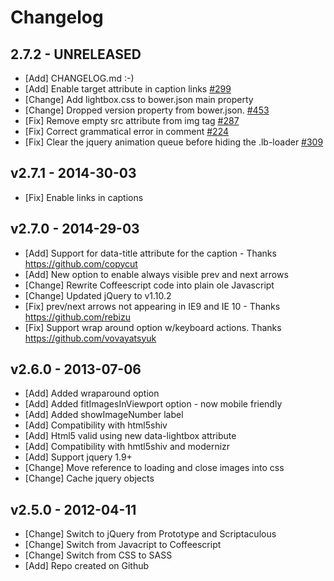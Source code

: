 # Changelog

## 2.7.2 - UNRELEASED

- [Add] CHANGELOG.md :-)
- [Add] Enable target attribute in caption links [#299](https://github.com/lokesh/lightbox2/pull/299)
- [Change] Add lightbox.css to bower.json main property
- [Change] Dropped version property from bower.json. [#453](https://github.com/lokesh/lightbox2/pull/453)
- [Fix] Remove empty src attribute from img tag [#287](https://github.com/lokesh/lightbox2/pull/287)
- [Fix] Correct grammatical error in comment [#224](https://github.com/lokesh/lightbox2/pull/224)
- [Fix] Clear the jquery animation queue before hiding the .lb-loader [#309](https://github.com/lokesh/lightbox2/pull/309)

## v2.7.1 - 2014-30-03

- [Fix] Enable links in captions

## v2.7.0 - 2014-29-03

- [Add] Support for data-title attribute for the caption - Thanks https://github.com/copycut
- [Add] New option to enable always visible prev and next arrows
- [Change] Rewrite Coffeescript code into plain ole Javascript
- [Change] Updated jQuery to v1.10.2
- [Fix] prev/next arrows not appearing in IE9 and IE 10 - Thanks https://github.com/rebizu
- [Fix]  Support wrap around option w/keyboard actions. Thanks https://github.com/vovayatsyuk

## v2.6.0 - 2013-07-06

- [Add] Added wraparound option
- [Add] Added fitImagesInViewport option - now mobile friendly
- [Add] Added showImageNumber label
- [Add] Compatibility with html5shiv
- [Add] Html5 valid using new data-lightbox attribute
- [Add] Compatibility with hmtl5shiv and modernizr
- [Add] Support jquery 1.9+
- [Change] Move reference to loading and close images into css
- [Change] Cache jquery objects

## v2.5.0 - 2012-04-11
- [Change] Switch to jQuery from Prototype and Scriptaculous
- [Change] Switch from Javacript to Coffeescript
- [Change] Switch from CSS to SASS
- [Add] Repo created on Github